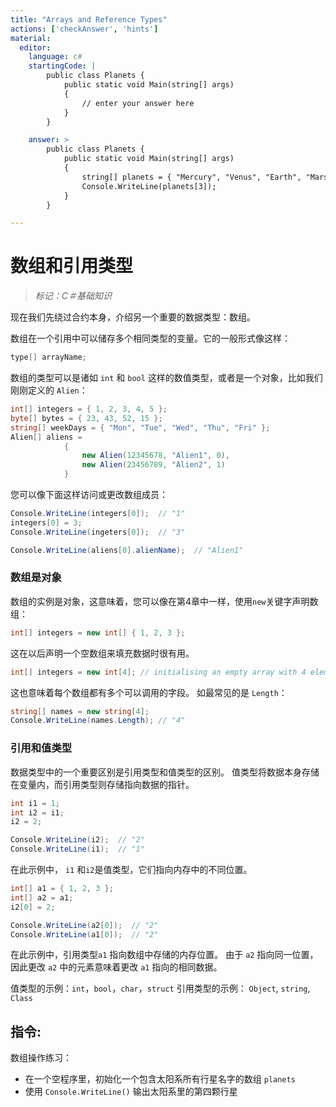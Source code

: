 ```yaml
---
title: "Arrays and Reference Types"
actions: ['checkAnswer', 'hints']
material: 
  editor:
    language: c#
    startingCode: |
        public class Planets {
            public static void Main(string[] args) 
            {
                // enter your answer here
            }
        }

    answer: > 
        public class Planets {
            public static void Main(string[] args) 
            {
                string[] planets = { "Mercury", "Venus", "Earth", "Mars", "Jupiter", "Saturn", "Uranus", "Neptune" }; 
                Console.WriteLine(planets[3]); 
            }
        }

---
```


# 数组和引用类型
> *标记：C＃基础知识*

现在我们先绕过合约本身，介绍另一个重要的数据类型：数组。

数组在一个引用中可以储存多个相同类型的变量。它的一般形式像这样：

```c#
type[] arrayName; 
```

数组的类型可以是诸如 `int` 和 `bool` 这样的数值类型，或者是一个对象，比如我们刚刚定义的 `Alien`：

```c#
int[] integers = { 1, 2, 3, 4, 5 }; 
byte[] bytes = { 23, 43, 52, 15 }; 
string[] weekDays = { "Mon", "Tue", "Wed", "Thu", "Fri" }; 
Alien[] aliens = 
            {
                new Alien(12345678, "Alien1", 0), 
                new Alien(23456789, "Alien2", 1)
            }
```
您可以像下面这样访问或更改数组成员：

```c#
Console.WriteLine(integers[0]);  // "1"
integers[0] = 3; 
Console.WriteLine(ingeters[0]);  // "3"

Console.WriteLine(aliens[0].alienName);  // "Alien1"
```

### 数组是对象

数组的实例是对象，这意味着，您可以像在第4章中一样，使用`new`关键字声明数组：

```c#
int[] integers = new int[] { 1, 2, 3 }; 
```

这在以后声明一个空数组来填充数据时很有用。

```c#
int[] integers = new int[4]; // initialising an empty array with 4 elements. 
```

这也意味着每个数组都有多个可以调用的字段。 如最常见的是 `Length`：

```c# 
string[] names = new string[4]; 
Console.WriteLine(names.Length); // "4"
```

### 引用和值类型

数据类型中的一个重要区别是引用类型和值类型的区别。 值类型将数据本身存储在变量内，而引用类型则存储指向数据的指针。

```c#
int i1 = 1; 
int i2 = i1; 
i2 = 2; 

Console.WriteLine(i2);  // "2"
Console.WriteLine(i1);  // "1"
```

在此示例中， `i1` 和`i2`是值类型，它们指向内存中的不同位置。

```c#
int[] a1 = { 1, 2, 3 }; 
int[] a2 = a1; 
i2[0] = 2; 

Console.WriteLine(a2[0]);  // "2"
Console.WriteLine(a1[0]);  // "2"
```

在此示例中，引用类型`a1` 指向数组中存储的内存位置。 由于 `a2` 指向同一位置，因此更改 `a2` 中的元素意味着更改 `a1` 指向的相同数据。

值类型的示例：`int`，`bool`，`char`，`struct`
引用类型的示例： `Object`, `string`, `Class`

## 指令: 

数组操作练习： 

- 在一个空程序里，初始化一个包含太阳系所有行星名字的数组 `planets`
- 使用 `Console.WriteLine()` 输出太阳系里的第四颗行星
